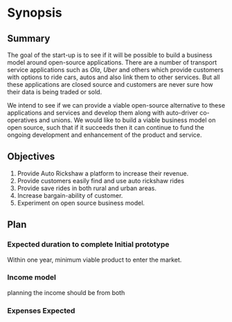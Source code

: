 # Synopsis

## Summary

The goal of the start-up is to see if it will be possible to build a
business model around open-source applications. There are a number 
of transport service applications such as *Ola*, *Uber* and others which provide
customers with options to ride cars, autos and also link them to other
services. But all these applications are closed source and customers are
never sure how their data is being traded or sold.

We intend to see if we can provide a viable open-source alternative to
these applications and services and develop them along with auto-driver
co-operatives and unions. We would like to build a viable business model
on open source, such that if it succeeds then it can continue to fund
the ongoing development and enhancement of the product and service.

## Objectives

1. Provide Auto Rickshaw a platform to increase their revenue.
2. Provide customers easily find and use auto rickshaw rides
3. Provide save rides in both rural and urban areas.
4. Increase bargain-ability of customer.
5. Experiment on open source business model.

## Plan

### Expected duration to complete Initial prototype

Within one year, minimum viable product to enter the market.

### Income model

planning the income should be from both 
### Expenses Expected